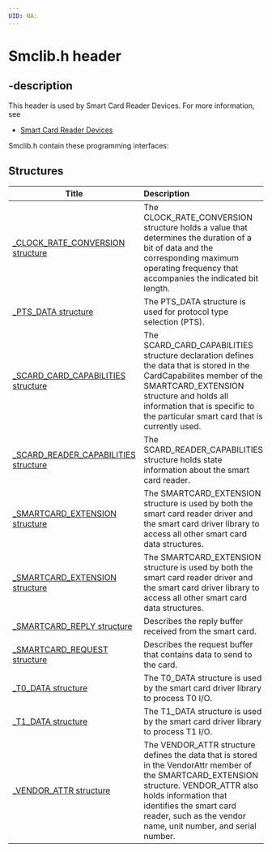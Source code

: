 ```yaml
---
UID: NA:
---
```


# Smclib.h header

## -description

This header is used by Smart Card Reader Devices. For more information, see
- [Smart Card Reader Devices](../_smartcrd/index.md)

Smclib.h contain these programming interfaces:


## Structures

| Title   | Description   |
| ---- |:---- |
| [_CLOCK_RATE_CONVERSION structure](ns-smclib-_clock_rate_conversion.md) | The CLOCK_RATE_CONVERSION structure holds a value that determines the duration of a bit of data and the corresponding maximum operating frequency that accompanies the indicated bit length. |
| [_PTS_DATA structure](ns-smclib-_pts_data.md) | The PTS_DATA structure is used for protocol type selection (PTS). |
| [_SCARD_CARD_CAPABILITIES structure](ns-smclib-_scard_card_capabilities.md) | The SCARD_CARD_CAPABILITIES structure declaration defines the data that is stored in the CardCapabilites member of the SMARTCARD_EXTENSION structure and holds all information that is specific to the particular smart card that is currently used. |
| [_SCARD_READER_CAPABILITIES structure](ns-smclib-_scard_reader_capabilities.md) | The SCARD_READER_CAPABILITIES structure holds state information about the smart card reader. |
| [_SMARTCARD_EXTENSION structure](ns-smclib-_smartcard_extension.md) | The SMARTCARD_EXTENSION structure is used by both the smart card reader driver and the smart card driver library to access all other smart card data structures. |
| [_SMARTCARD_EXTENSION structure](ns-smclib-_smartcard_extension~r1.md) | The SMARTCARD_EXTENSION structure is used by both the smart card reader driver and the smart card driver library to access all other smart card data structures. |
| [_SMARTCARD_REPLY structure](ns-smclib-_smartcard_reply.md) | Describes the reply buffer received from the smart card. |
| [_SMARTCARD_REQUEST structure](ns-smclib-_smartcard_request.md) | Describes the request buffer that contains data to send to the card. |
| [_T0_DATA structure](ns-smclib-_t0_data.md) | The T0_DATA structure is used by the smart card driver library to process T0 I/O. |
| [_T1_DATA structure](ns-smclib-_t1_data.md) | The T1_DATA structure is used by the smart card driver library to process T1 I/O. |
| [_VENDOR_ATTR structure](ns-smclib-_vendor_attr.md) | The VENDOR_ATTR structure defines the data that is stored in the VendorAttr member of the SMARTCARD_EXTENSION structure. VENDOR_ATTR also holds information that identifies the smart card reader, such as the vendor name, unit number, and serial number. |
